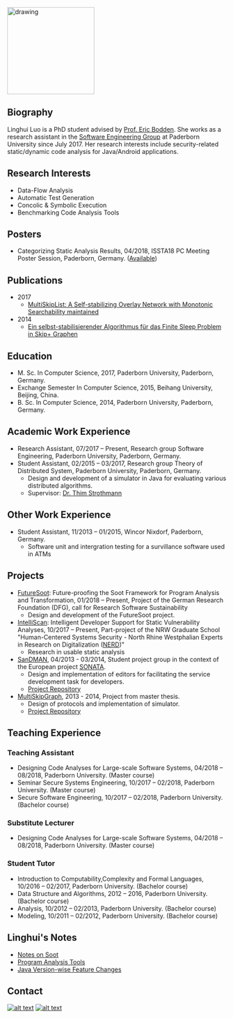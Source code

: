 <img src="https://avatars0.githubusercontent.com/u/18470909?s=400&amp;u=3ce7a2ed3660c90706a843a3f75651d3e6494239&amp;v=4" alt="drawing" width="200"/>

## Biography 
Linghui Luo is a PhD student advised by [Prof. Eric Bodden](https://www.bodden.de/). She works as a research assistant in the [Software Engineering Group](https://www.hni.uni-paderborn.de/en/software-engineering/) at Paderborn University since July 2017. Her research interests include security-related static/dynamic code analysis for Java/Android applications. 

## Research Interests
- Data-Flow Analysis
- Automatic Test Generation 
- Concolic & Symbolic Execution
- Benchmarking Code Analysis Tools

## Posters 
- Categorizing Static Analysis Results, 04/2018, ISSTA18 PC Meeting Poster Session, Paderborn, Germany. ([Available](cova_poster.pdf))

## Publications 
- 2017 
  - [MultiSkipList: A Self-stabilizing Overlay Network with Monotonic Searchability maintained](https://ris.uni-paderborn.de/record/81) 
- 2014
  - [Ein selbst-stabilisierender Algorithmus für das Finite Sleep Problem in Skip+ Graphen](https://ris.uni-paderborn.de/record/434)

## Education 
- M. Sc. In Computer Science, 2017, Paderborn University, Paderborn, Germany.
- Exchange Semester In Computer Science, 2015, Beihang University, Beijing, China.
- B. Sc. In Computer Science, 2014, Paderborn University, Paderborn, Germany.

## Academic Work Experience
- Research Assistant, 07/2017 – Present, Research group Software Engineering, Paderborn University, Paderborn, Germany.
- Student Assistant, 02/2015 – 03/2017, Research group Theory of Distributed System, Paderborn University, Paderborn, Germany.
  - Design and development of a simulator in Java for evaluating various distributed algorithms.
  - Supervisor: [Dr. Thim Strothmann](https://www.uni-paderborn.de/en/person/11319/)

## Other Work Experience
- Student Assistant, 11/2013 – 01/2015, Wincor Nixdorf, Paderborn, Germany.
  - Software unit and intergration testing for a survillance software used in ATMs

## Projects 
- [FutureSoot](http://gepris.dfg.de/gepris/projekt/391001466): Future-proofing the Soot Framework for Program Analysis and Transformation, 01/2018 – Present, Project of the German Research Foundation (DFG), call for Research Software Sustainability
  - Design and development of the FutureSoot project.
- [IntelliScan](https://nerd.nrw/forschungstandems/intelliscan/): Intelligent Developer Support for Static Vulnerability Analyses, 10/2017 – Present, Part-project of the NRW Graduate School "Human-Centered Systems Security - North Rhine Westphalian Experts in Research on Digitalization ([NERD](https://nerd.nrw/))"
  - Research in usable static analysis
- [SanDMAN](https://cs.uni-paderborn.de/cn/teaching/theses-student-projects/student-project-groups-completed/sandman/), 
04/2013 - 03/2014, Student project group in the context of the European project [SONATA](https://cs.uni-paderborn.de/cn/research/research-projects/completed-projects/sonata/).
  - Design and implementation of editors for facilitating the service development task for developers.
  - [Project Repository](https://github.com/CN-UPB/upb-son-editor-frontend) 
- [MultiSkipGraph](https://linghuiluo.github.io/MultiSkipGraph/), 2013 - 2014, Project from master thesis.
  - Design of protocols and implementation of simulator. 
  - [Project Repository](https://github.com/linghuiluo/MultiSkipGraph)
  
## Teaching Experience 
### Teaching Assistant
- Designing Code Analyses for Large-scale Software Systems, 04/2018 – 08/2018, Paderborn University. (Master course)
- Seminar Secure Systems Engineering, 10/2017 – 02/2018, Paderborn University. (Master course)
- Secure Software Engineering, 10/2017 – 02/2018, Paderborn University. (Bachelor course)

### Substitute Lecturer
- Designing Code Analyses for Large-scale Software Systems, 04/2018 – 08/2018, Paderborn University. (Master course)

### Student Tutor
- Introduction to Computability,Complexity and Formal Languages, 10/2016 – 02/2017, Paderborn University. (Bachelor course)
- Data Structure and Algorithms, 2012 – 2016, Paderborn University. (Bachelor course)
- Analysis, 10/2012 – 02/2013, Paderborn University. (Bachelor course)
- Modeling, 10/2011 – 02/2012, Paderborn University. (Bachelor course)

## Linghui's Notes 
- [Notes on Soot](Soot_notes.md)
- [Program Analysis Tools](https://gist.github.com/linghuiluo/9a079d75a776e749ba7a9efc3c45e096)
- [Java Version-wise Feature Changes](https://gist.github.com/linghuiluo/b3d011b439f78a530320065ba160d349)

## Contact

<!-- Please don't remove this: Grab your social icons from https://github.com/carlsednaoui/gitsocial -->

<!-- display the social media buttons in your README -->

[![alt text][1.1]][1]
[![alt text][6.1]][6]


<!-- links to social media icons -->
<!-- no need to change these -->

<!-- icons with padding -->

[1.1]: http://i.imgur.com/tXSoThF.png (twitter icon with padding)
[6.1]: http://i.imgur.com/0o48UoR.png (github icon with padding)

<!-- links to your social media accounts -->
<!-- update these accordingly -->

[1]: https://twitter.com/LinghuiLuo
[6]: https://github.com/linghuiluo

<!-- Please don't remove this: Grab your social icons from https://github.com/carlsednaoui/gitsocial -->
